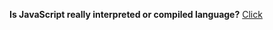 **Is JavaScript really interpreted or compiled language?** [Click](http://voidcanvas.com/is-javascript-really-interpreted-or-compiled-language/)
